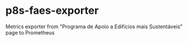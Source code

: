 # p8s-faes-exporter
Metrics exporter from "Programa de Apoio a Edifícios mais Sustentáveis" page to Prometheus
